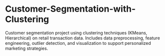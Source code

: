 # Customer-Segmentation-with-Clustering
Customer segmentation project using clustering techniques (KMeans, Hierarchical) on retail transaction data. Includes data preprocessing, feature engineering, outlier detection, and visualization to support personalized marketing strategies.
